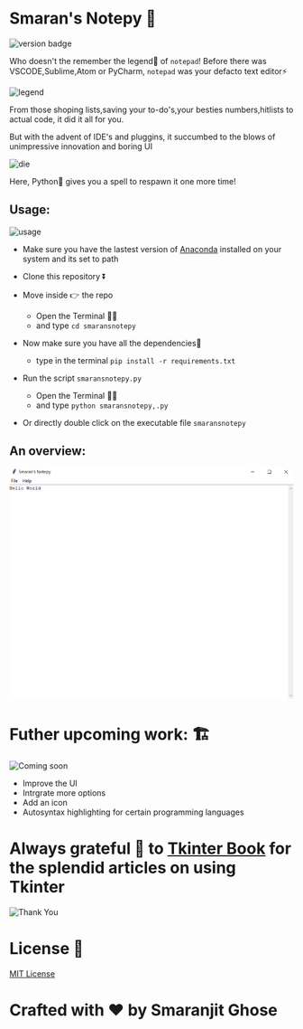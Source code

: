 # Smaran's Notepy 📝
![version badge](https://img.shields.io/badge/vesion.-0.0.1-green)

Who doesn't the remember the legend👑 of ```notepad```! Before there was VSCODE,Sublime,Atom or PyCharm, ```notepad``` was your defacto text editor⚡

![legend](https://media.giphy.com/media/35pTQFiy14OeA/giphy.gif)

From those shoping lists,saving your to-do's,your besties numbers,hitlists to actual code, it did it all for you.

But with the advent of IDE's and pluggins, it succumbed to the blows of unimpressive innovation and boring UI

![die](https://media.giphy.com/media/y1ewxG8aFWk0M/giphy.gif)

Here, Python🐍 gives you a spell to respawn it one more time!
 
## Usage: 

![usage](https://media.giphy.com/media/H2SiDhuGVJRWU/giphy.gif)

- Make sure you have the lastest version of [Anaconda](https://www.anaconda.com/distribution/) installed on your system and its set to path
- Clone this repository ⏬
- Move inside 👉 the repo 
    - Open the Terminal 👩‍💻
    - and type ```cd smaransnotepy```
- Now make sure you have all the dependencies🧱 
  - type in the terminal
      ```pip install -r requirements.txt```

- Run the script ```smaransnotepy.py```
    - Open the Terminal 👩‍💻
    - and type ```python smaransnotepy,.py```


- Or directly double click on the executable file ```smaransnotepy```


## An overview:

![snapshot](https://github.com/smaranjitghose/smaransnotepad/blob/master/assets/snapshot_1.png)

# Futher upcoming work: 🏗

![Coming soon](https://media.giphy.com/media/kyLptBNdyMHftuqoNy/giphy.gif)

- Improve the UI
- Intrgrate more options
- Add an icon
- Autosyntax highlighting for certain programming languages

# Always grateful 🙏 to [Tkinter Book](https://effbot.org/tkinterbook/) for the splendid articles on using Tkinter

![Thank You](https://media.giphy.com/media/AeWoyE3ZT90YM/giphy.gif)

# License 📜

[MIT License](https://github.com/smaranjitghose/smaransnotepy/blob/master/LICENSE)

# **Crafted with ❤ by Smaranjit Ghose**
